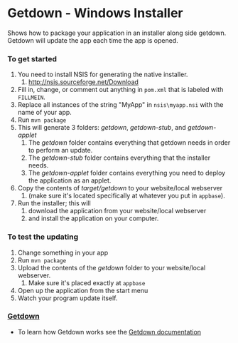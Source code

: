 # Getdown - Windows Installer #

Shows how to package your application in an installer along side getdown. Getdown will update the app each time the app is opened.

### To get started ###
1. You need to install NSIS for generating the native installer.
    1. http://nsis.sourceforge.net/Download
1. Fill in, change, or comment out anything in `pom.xml` that is labeled with `FILLMEIN`.
1. Replace all instances of the string "MyApp" in `nsis\myapp.nsi` with the name of your app.
1. Run `mvn package`
1. This will generate 3 folders: *getdown*, *getdown-stub*, and *getdown-applet*
    1. The *getdown* folder contains everything that getdown needs in order to perform an update.
    1. The *getdown-stub* folder contains everything that the installer needs.
    1. The *getdown-applet* folder contains everything you need to deploy the application as an applet.
1. Copy the contents of *target/getdown* to your website/local webserver
    1. (make sure it's located specifically at whatever you put in `appbase`).
1. Run the installer; this will
    1. download the application from your website/local webserver
    1. and install the application on your computer.
     

### To test the updating ###
1. Change something in your app
1. Run `mvn package`
1. Upload the contents of the *getdown* folder to your website/local webserver.
    1. Make sure it's placed exactly at `appbase`
1. Open up the application from the start menu
1. Watch your program update itself.

### [Getdown](https://github.com/threerings/getdown/wiki) ###
* To learn how Getdown works see the [Getdown documentation](https://github.com/threerings/getdown/wiki)